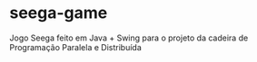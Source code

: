# seega-game
Jogo Seega feito em Java + Swing para o projeto da cadeira de Programação Paralela e Distribuída
